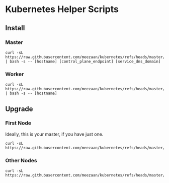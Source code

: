 # Kubernetes Helper Scripts

## Install

### Master

```
curl -sL https://raw.githubusercontent.com/meezaan/kubernetes/refs/heads/master/install/[version]/master.sh | bash -s -- [hostname] [control_plane_endpoint] [service_dns_domain]
```

### Worker

```
curl -sL https://raw.githubusercontent.com/meezaan/kubernetes/refs/heads/master/install/[version]/worker.sh | bash -s -- [hostname]
```

## Upgrade

### First Node

Ideally, this is your master, if you have just one.

```
curl -sL https://raw.githubusercontent.com/meezaan/kubernetes/refs/heads/master/upgrade/to/[version]/first.sh
```


### Other Nodes


```
curl -sL https://raw.githubusercontent.com/meezaan/kubernetes/refs/heads/master/upgrade/to/[version]/others.sh
```

